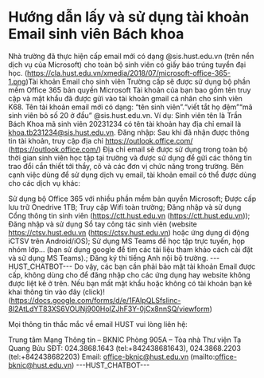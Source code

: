 # Hướng dẫn lấy và sử dụng tài khoản Email sinh viên Bách khoa

Nhà trường đã thực hiện cấp email mới có dạng @sis.hust.edu.vn (trên nền dịch vụ của Microsoft) cho toàn bộ sinh viên có giấy báo trúng tuyển đại học.  (https://cla.hust.edu.vn/xmedia/2018/07/microsoft-office-365-1.png)Tài khoản Email cho sinh viên Trường cấp sẽ được sử dụng bộ phần mềm Office 365 bản quyền Microsoft
Tài khoản của bạn bao gồm tên truy cập và mật khẩu đã được gửi vào tài khoản gmail cá nhân cho sinh viên K68. Tên tài khoản email mới có dạng: “tên sinh viên”.“viết tắt họ đệm”“mã sinh viên bỏ số 20 ở đầu” @sis.hust.edu.vn. Ví dụ: Sinh viên tên là Trần Bách Khoa mã sinh viên 20231234 có tên tài khoản hay địa chỉ email là khoa.tb231234@sis.hust.edu.vn. Đăng nhập: 
Sau khi đã nhận được thông tin tài khoản, truy cập địa chỉ https://outlook.office.com/ (https://outlook.office.com/)
Địa chỉ email sẽ được sử dụng trong toàn bộ thời gian sinh viên học tập tại trường và được sử dụng để gửi các thông tin trao đổi cần thiết tới thầy, cô và các đơn vị chức năng trong trường. Bên cạnh việc dùng để sử dụng dịch vụ email, tài khoản email có thể được dùng cho các dịch vụ khác:

Sử dụng bộ Office 365 với nhiều phần mềm bản quyền Microsoft;
Được cấp lưu trữ Onedrive 1TB;
Truy cập Wifi toàn trường;
Đăng nhập và sử dụng Cổng thông tin sinh viên (https://ctt.hust.edu.vn (https://ctt.hust.edu.vn));
Đăng nhập và sử dụng Sổ tay công tác sinh viên (website https://ctsv.hust.edu.vn (https://ctsv.hust.edu.vn) hoặc ứng dụng di động iCTSV trên Android/iOS);
Sử dụng MS Teams để học tập trực tuyến, họp nhóm lớp... (bạn sử dụng google để tìm các tài liệu tham khảo cách cài đặt và sử dụng MS Teams).;
Đăng ký thi tiếng Anh nội bộ trường. 
 ---HUST_CHATBOT---
Do vậy, các bạn cần phải bảo mật tài khoản Email được cấp, không dùng cho để đăng nhập cho các ứng dụng hay website không được liệt kê ở trên.
Nếu bạn mất mật khẩu hoặc không có tài khoản bạn kê khai thông tin vào đây (click)! (https://docs.google.com/forms/d/e/1FAIpQLSfsIinc-8l2AtLdYT83XS6VOUNj900HoIZJhF3Y-0jCx8nnSQ/viewform)

Mọi thông tin thắc mắc về email HUST vui lòng liên hệ:

Trung tâm Mạng Thông tin – BKNIC
Phòng 905A – Tòa nhà Thư viện Tạ Quang Bửu
SĐT: 024.3868.1643 (tel:+842438681643), 024.3868.2203 (tel:+842438682203)
Email: office-bknic@hust.edu.vn (mailto:office-bknic@hust.edu.vn) 
 ---HUST_CHATBOT---
